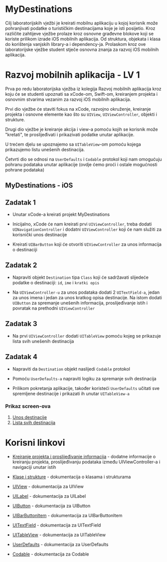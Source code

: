 # MyDestinations

Cilj laboratorijskih vježbi je kreirati mobilnu aplikaciju u kojoj korisnik može pohranjivati podatke o turističkim destinacijama koje je isti posijetio. Kroz različite zahtijeve vježbe prolaze kroz osnovne građevne blokove koji se koriste prilikom izrade iOS mobilnih aplikacija. Od struktura, objekata i klasa do korištenja vanjskih library-a i dependency-ja. Prolaskom kroz ove laboratorijske vježbe student stječe osnovna znanja za razvoj iOS mobilnih aplikacija.

# Razvoj mobilnih aplikacija - LV 1

Prva po redu laboratorijska vježba iz kolegija Razvoj mobilnih aplikacija kroz koju će se studenti upoznati sa xCode-om, Swift-om, kreiranjem projekta i  osnovnim stvarima vezanim za razvoj iOS mobilnih aplikacija.


Prvi dio vježbe će staviti fokus na xCode, razvojno okruženje, kreiranje projekta i osnovne elemente kao što su `UIView`, `UIViewController`, objekti i strukture.

Drugi dio vježbe je kreiranje akcija i view-a pomoću kojih se korisnik može "kretati", te proslijeđivati i prikazivati podatke unutar aplikacije.

U trećem djelu se upoznajemo sa `UITableView`-om pomoću kojega prikazujemo listu unešenih destinacija.

Četvrti dio se odnosi na `UserDefaults` i `Codable` protokol koji nam omogućuju pohranu podataka unutar aplikacije (ovdje ćemo proći i ostale mogućnosti pohrane podataka)
  

## MyDestinations - iOS

## Zadatak 1

- Unutar xCode-a kreirati projekt MyDestinations

- Inicijalno, xCode će nam kreirati prvi `UIViewController`, treba dodati `UINavigationController` i dodatni `UIViewController` koji će nam služiti za korisnički unos destinacije

- Kreirati `UIBarButton` koji će otvoriti `UIViewController` za unos informacija o destinaciji

## Zadatak 2

- Napraviti objekt `Destination` tipa `Class` koji će sadržavati slijedeće podatke o destinaciji: `id`, `ime` i `kratki opis`

- Na `UIViewController-u` za unos podataka dodati 2 `UITextField-a`, jedan za unos imena i jedan za unos kratkog opisa destinacije. Na istom dodati `UIButton` za spremanje unešenih informacija, proslijeđivanje istih i povratak na prethodni `UIViewController`

## Zadatak 3

- Na prvi `UIViewController` dodati `UITableView` pomoću kojeg se prikazuje lista svih unešenih destinacija

## Zadatak 4

- Napraviti da `Destination` objekt naslijedi `Codable` protokol

- Pomoću `UserDefaults-a` napraviti logiku za spremanje svih destinacija

- Prilikom pokretanja aplikacije, također koristeći `UserDefaults` učitati sve spremljene destinacije i prikazati ih unutar `UITableView-a`

### Prikaz screen-ova
1. [Unos destinacije](https://raw.githubusercontent.com/ibarisic05/MyDestinations-v1/main/photos/lista_destinacija.png)
2. [Lista svih destinacija](https://raw.githubusercontent.com/ibarisic05/MyDestinations-v1/main/photos/lista_destinacija.png)

# Korisni linkovi

- [Kreiranje projekta i proslijeđivanje informacija](https://bit.ly/2LFkzA9) - dodatne informacije o kreiranju projekta, proslijeđivanju podataka između UIViewController-a i navigaciji unutar istih

- [Klase i strukture](https://docs.swift.org/swift-book/LanguageGuide/ClassesAndStructures.html) - dokumentacija o klasama i strukturama

- [UIView](https://developer.apple.com/documentation/uikit/uiview) - dokumentacija za UIView

- [UILabel](https://developer.apple.com/documentation/uikit/uilabel) - dokumentacija za UILabel

- [UIButton](https://developer.apple.com/documentation/uikit/uibutton) - dokumentacija za UIButton

- [UIBarButtonItem](https://developer.apple.com/documentation/uikit/uibarbuttonitem) - dokumentacija za UIBarButtonItem

- [UITextField](https://apple.co/2LzaJzE) - dokumentacija za UITextField

- [UITableView](https://developer.apple.com/documentation/uikit/uitableview) - dokumentacija za UITableView

- [UserDefaults](https://developer.apple.com/documentation/foundation/userdefaults) - dokumentacija za UserDefaults

- [Codable](https://developer.apple.com/documentation/swift/codable) - dokumentacija za Codable
